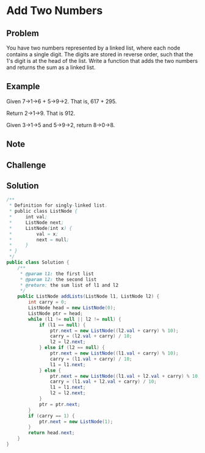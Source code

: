 Add Two Numbers
===



Problem
-------

You have two numbers represented by a linked list, where each node contains a single digit. The digits are stored in reverse order, such that the 1's digit is at the head of the list. Write a function that adds the two numbers and returns the sum as a linked list.

Example
-------

Given 7->1->6 + 5->9->2. That is, 617 + 295.

Return 2->1->9. That is 912.

Given 3->1->5 and 5->9->2, return 8->0->8.

Note
---------

Challenge
---------

Solution
--------


```java
/**
 * Definition for singly-linked list.
 * public class ListNode {
 *     int val;
 *     ListNode next;
 *     ListNode(int x) {
 *         val = x;
 *         next = null;      
 *     }
 * }
 */
public class Solution {
    /**
     * @param l1: the first list
     * @param l2: the second list
     * @return: the sum list of l1 and l2 
     */
    public ListNode addLists(ListNode l1, ListNode l2) {
        int carry = 0;
        ListNode head = new ListNode(0);
        ListNode ptr = head;
        while (l1 != null || l2 != null) {
            if (l1 == null) {
                ptr.next = new ListNode((l2.val + carry) % 10);
                carry = (l2.val + carry) / 10;
                l2 = l2.next;
            } else if (l2 == null) {
                ptr.next = new ListNode((l1.val + carry) % 10);
                carry = (l1.val + carry) / 10;
                l1 = l1.next;
            } else {
                ptr.next = new ListNode((l1.val + l2.val + carry) % 10);
                carry = (l1.val + l2.val + carry) / 10;
                l1 = l1.next;
                l2 = l2.next;
            }
            ptr = ptr.next;
        }
        if (carry == 1) {
            ptr.next = new ListNode(1);
        }
        return head.next;
    }
}
```